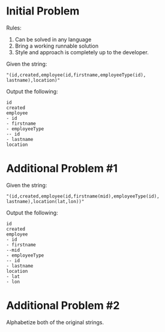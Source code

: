 # Initial Problem

Rules:

1. Can be solved in any language 
2. Bring a working runnable solution
3. Style and approach is completely up to the developer.

Given the string:
```
"(id,created,employee(id,firstname,employeeType(id), lastname),location)"
```

Output the following:
```
id
created
employee
- id
- firstname
- employeeType
-- id
- lastname
location
```

# Additional Problem #1
Given the string:
```
"(id,created,employee(id,firstname(mid),employeeType(id), lastname),location(lat,lon))"
```
Output the following:
```
id
created
employee
- id
- firstname
--mid
- employeeType
-- id
- lastname
location
- lat
- lon
```

# Additional Problem #2
Alphabetize both of the original strings.
